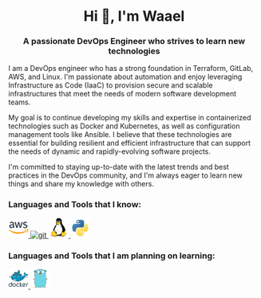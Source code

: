 <h1 align="center">Hi 👋, I'm Waael</h1>
<h3 align="center">A passionate DevOps Engineer who strives to learn new technologies</h3>

 I am a DevOps engineer who has a strong foundation in Terraform, GitLab, AWS, and Linux. I'm passionate about automation and enjoy leveraging Infrastructure as Code (IaaC) to provision secure and scalable infrastructures that meet the needs of modern software development teams.

My goal is to continue developing my skills and expertise in containerized technologies such as Docker and Kubernetes, as well as configuration management tools like Ansible. I believe that these technologies are essential for building resilient and efficient infrastructure that can support the needs of dynamic and rapidly-evolving software projects.

I'm committed to staying up-to-date with the latest trends and best practices in the DevOps community, and I'm always eager to learn new things and share my knowledge with others.

<h3 align="left">Languages and Tools that I know:</h3>
<p align="left"> <a href="https://aws.amazon.com" target="_blank" rel="noreferrer"> <img src="https://raw.githubusercontent.com/devicons/devicon/master/icons/amazonwebservices/amazonwebservices-original-wordmark.svg" alt="aws" width="40" height="40"/> </a> <a href="https://www.gnu.org/software/bash/" target="_blank" rel="noreferrer"> <img src="https://www.vectorlogo.zone/logos/git-scm/git-scm-icon.svg" alt="git" width="40" height="40"/> </a> <a href="https://www.linux.org/" target="_blank" rel="noreferrer"> <img src="https://raw.githubusercontent.com/devicons/devicon/master/icons/linux/linux-original.svg" alt="linux" width="40" height="40"/> </a> <a href="https://www.python.org" target="_blank" rel="noreferrer"> <img src="https://raw.githubusercontent.com/devicons/devicon/master/icons/python/python-original.svg" alt="python" width="40" height="40"/> </a> </p> <?xml version="1.0" encoding="utf-8"?> 

<h3 align="left">Languages and Tools that I am planning on learning:</h3>
<p align="left"> <a href="https://www.docker.com/" target="_blank" rel="noreferrer"> <img src="https://raw.githubusercontent.com/devicons/devicon/master/icons/docker/docker-original-wordmark.svg" alt="docker" width="40" height="40"/> </a> <a href="https://golang.org" target="_blank" rel="noreferrer"> <img src="https://raw.githubusercontent.com/devicons/devicon/master/icons/go/go-original.svg" alt="go" width="40" height="40"/> </a> <a href="https://kubernetes.io" target="_blank" rel="noreferrer">


<!--
**iKarmaaa123/iKarmaaa123** is a ✨ _special_ ✨ repository because its `README.md` (this file) appears on your GitHub profile.

Here are some ideas to get you started:

- 🔭 I’m currently working on ...
- 🌱 I’m currently learning ...
- 👯 I’m looking to collaborate on ...
- 🤔 I’m looking for help with ...
- 💬 Ask me about ...
- 📫 How to reach me: ...
- 😄 Pronouns: ...
- ⚡ Fun fact: ...
-->
